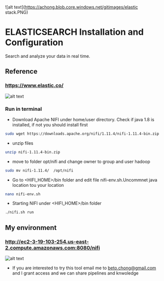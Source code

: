 

![alt text](https://achong.blob.core.windows.net/gitimages/elastic stack.PNG)

# ELASTICSEARCH Installation and Configuration
Search and analyze your data in real time.

## Reference 
###  https://www.elastic.co/


![alt text](https://achong.blob.core.windows.net/gitimages/nifi_whatis.PNG)


### Run in terminal

* Download Apache NIFI under home/user directory. Check if java 1.8 is installed, if not you should install first
```bash
sudo wget https://downloads.apache.org/nifi/1.11.4/nifi-1.11.4-bin.zip
```

* unzip files
```bash
unzip nifi-1.11.4-bin.zip
```

* move to folder opt/nifi and change owner to group and user hadoop
```bash
sudo mv nifi-1.11.4/  /opt/nifi
```

* Go to <HIFI_HOME>/bin folder and edit file nifi-env.sh.Uncommnet java location tou your location
```bash
nano nifi-env.sh
```

* Starting NIFI under <HIFI_HOME>/bin folder
```bash
./nifi.sh run
```

## My environment 
###  http://ec2-3-19-103-254.us-east-2.compute.amazonaws.com:8080/nifi

![alt text](https://achong.blob.core.windows.net/gitimages/nifi_presentation.PNG)

* If you are interested to try this tool email me to beto.chong@gmail.com and I grant access and we can share pipelines and knwoledge
